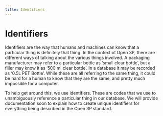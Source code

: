 ```yaml
---
title: Identifiers
---
```


# Identifiers

Identifiers are the way that humans and machines can know that a particular thing is definitely that thing. In the context of Open 3P, there are different ways of talking about the various things involved. A packaging manufacturer may refer to a particular bottle as ‘small clear bottle’, but a filler may know it as ‘500 ml clear bottle’. In a database it may be recorded as ‘0.5L PET Bottle’. While these are all referring to the same thing, it could be hard for a human to know that they are the same, and pretty much impossible for a computer. 

To help get around this, we use identifiers. These are codes that we use to unambiguously reference a particular thing in our database. We will provide documentation soon to explain how to create unique identifiers for everything being described in the Open 3P standard.



